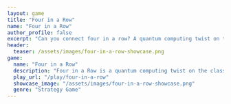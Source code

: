 ```yaml
---
layout: game
title: "Four in a Row"
name: "Four in a Row"
author_profile: false
excerpt: "Can you connect four in a row? A quantum computing twist on the classic game."
header:
  teaser: /assets/images/four-in-a-row-showcase.png
game:
  name: "Four in a Row"
  description: "Four in a Row is a quantum computing twist on the classic game. The goal of the game is to be the first player to connect four in a row."
  play_url: "/play/four-in-a-row"
  showcase_image: "/assets/images/four-in-a-row-showcase.png"
  genre: "Strategy Game"
---
```

